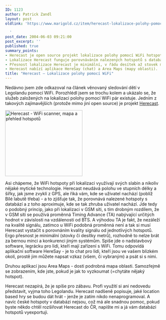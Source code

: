 ```yaml
---
ID: 1123
author: Patrick Zandl
layout: post
oldlink: 'https://www.marigold.cz/item/herecast-lokalizace-polohy-pomoci-wifi

  '
post_date: 2004-06-03 09:21:00
post_excerpt: ''
published: true
summary_points:
- Herecast je open source projekt lokalizace polohy pomocí WiFi hotspotů.
- Lokalizace Herecast funguje porovnáváním nalezených hotspotů s databází.
- Přesnost lokalizace Herecast je minimální, v řádu desítek až stovek metrů.
- Herecast nabízí aplikace HereSay (chat) a Area Maps (mapy oblasti).
title: "Herecast – Lokalizace polohy pomocí WiFi"
---
```


<p>
Nedávno jsem zde odkazoval na článek věnovaný sledování dětí v Legolandu pomocí WiFi. Porozhlédl jsem se trochu kolem a ukázalo se, že služeb založených na lokalizaci polohy pomocí WiFi pár existuje. Jedním z takových zajímavějších (protože mimo jiní open source) je projekt <a href="http://www.herecast.com/">Herecast</a>.</p>

<div class="leftbox"><img src="/wp-content/uploads/20040603-herecast.gif" alt="Herecast - WiFi scanner, mapa a přehled hotspotů" width="250" height="214" /></div><p>
Asi chápeme, že WiFi hotspoty při lokalizaci využívají svých slabin a nikoliv nějaké mytické technologie. Herecast neudává polohu ve stupních délky a šířky, jak jsme zvyklí z GPS, ale říká vám, kde se uživatel nachází (poblíž Bílé labutě třeba) - a to zjišťuje tak, že porovnává nalezené hotspoty s databází a z toho aproximuje, kde se tak zhruba uživatel nachází. Jde tedy o podobný princip, jako při lokalizaci v GSM síti, s tím drobným rozdílem, že v GSM síti se používá proměnná Timing Advance (TA) nabývající určitých hodnot v závislosti na vzdálenosti od BTS. A výhodou TA je fakt, že nezáleží na kvalitě signálu, zatímco u WiFi podobná proměnná není a tak si musí Herecast vystačit s porovnáním kvality signálu od jednotlivých hotspotů. Ergo přesnost je minimální (stovky či desítky metrů), rozhodně to nelze brát za bernou minci a konkurenci jiným systémům. Spíše jde o nadstavbový software, legrácku pro lidi, kteří mají zařízení s WiFi. Tomu odpovídá aplikační software HereSay - je to chat pro lidi, kteří jsou ve vašem blízkém okolí, prostě jim můžete napsat vzkaz (všem, či vybraným) a psát si s nimi. </p>

<p>
Druhou aplikací jsou Area Maps - dosti podrobná mapa oblasti. Samozřejmě se zobrazením, kde jste, pokud je jak to vyzkoumat (=chytáte nějaký hotspot).</p>

<p>
Herecast nezapírá, že je spíše pro zábavu. Profi využití si ani nedovedu představit, vyjma toho Legolandu. Herecast nadšeně popisuje, jaké location based hry se budou dát hrát - jenže je zatím nikdo nenaprogramoval. A navíc české hotspoty v databázi nejsou, což má ale snadnou pomoc, pokud byste někdo chtěl rozšiřovat Herecast do ČR, napište mi a já vám databázi hotspotů vyexportuji.
</p>
